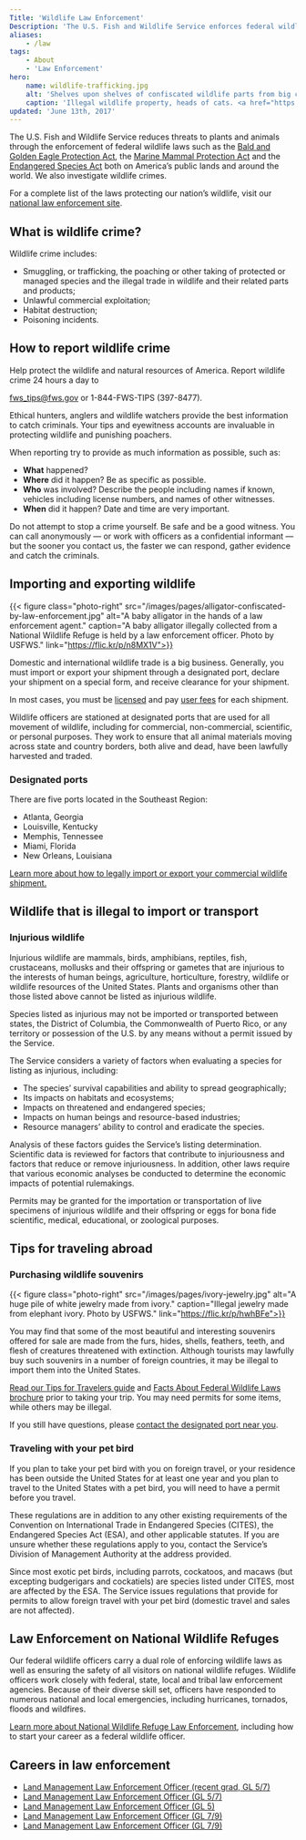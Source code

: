 ```yaml
---
Title: 'Wildlife Law Enforcement'
Description: 'The U.S. Fish and Wildlife Service enforces federal wildlife laws that protect imperiled plants and animals around the world. We investigate wildlife crime, including wildlife smuggling, and ensure that visitors to our National Wildlife Refuges have a safe experience.'
aliases:
    - /law
tags:
    - About
    - 'Law Enforcement'
hero:
    name: wildlife-trafficking.jpg
    alt: 'Shelves upon shelves of confiscated wildlife parts from big cats including tigers and leopards.'
    caption: 'Illegal wildlife property, heads of cats. <a href="https://flic.kr/p/qFSVJ4">Photo</a> by Ryan Moehring, USFWS.'
updated: 'June 13th, 2017'
---
```


The U.S. Fish and Wildlife Service reduces threats to plants and animals through the enforcement of federal wildlife laws such as the [Bald and Golden Eagle Protection Act](http://www.fws.gov/midwest/MidwestBird/EaglePermits/bagepa.html), the [Marine Mammal Protection Act](http://www.fws.gov/international/laws-treaties-agreements/us-conservation-laws/marine-mammal-protection-act.html) and the [Endangered Species Act](/endangered-species-act/) both on America’s public lands and around the world. We also investigate wildlife crimes.

For a complete list of the laws protecting our nation’s wildlife, visit our [national law enforcement site](http://www.fws.gov/le/laws-regulations.html).

## What is wildlife crime?

Wildlife crime includes:

- Smuggling, or trafficking, the poaching or other taking of protected or managed species and the illegal trade in wildlife and their related parts and products;
- Unlawful commercial exploitation;
- Habitat destruction;
- Poisoning incidents.

## How to report wildlife crime

Help protect the wildlife and natural resources of America. Report wildlife crime 24 hours a day to

<div class="content-centered">
  <p><a href="mailto:fws_tips@fws.gov">fws_tips@fws.gov</a> or 1-844-FWS-TIPS (397-8477).</p>
</div>

Ethical hunters, anglers and wildlife watchers provide the best information to catch criminals. Your tips and eyewitness accounts are invaluable in protecting wildlife and punishing poachers.

When reporting try to provide as much information as possible, such as:

- **What** happened?
- **Where** did it happen? Be as specific as possible.
- **Who** was involved? Describe the people including names if known, vehicles including license numbers, and names of other witnesses.
- **When** did it happen? Date and time are very important.

Do not attempt to stop a crime yourself. Be safe and be a good witness. You can call anonymously — or work with officers as a confidential informant — but the sooner you contact us, the faster we can respond, gather evidence and catch the criminals.

## Importing and exporting wildlife

{{< figure class="photo-right" src="/images/pages/alligator-confiscated-by-law-enforcement.jpg" alt="A baby alligator in the hands of a law enforcement agent." caption="A baby alligator illegally collected from a National Wildlife Refuge is held by a law enforcement officer. Photo by USFWS." link="https://flic.kr/p/n8MX1V">}}

Domestic and international wildlife trade is a big business. Generally, you must import or export your shipment through a designated port, declare your shipment on a special form, and receive clearance for your shipment.

In most cases, you must be [licensed](https://www.fws.gov/le/le-permits.html) and pay [user fees](http://ecfr.gpoaccess.gov/cgi/t/text/text-idx?c=ecfr&sid=95faeb6681fe7bee9d855248beec53aa&rgn=div8&view=text&node=50:1.0.1.2.8.9.7.4&idno=50&linkname=User%20Fees) for each shipment.

Wildlife officers are stationed at designated ports that are used for all movement of wildlife, including for commercial, non-commercial, scientific, or personal purposes. They work to ensure that all animal materials moving across state and country borders, both alive and dead, have been lawfully harvested and traded.

### Designated ports

There are five ports located in the Southeast Region:

- Atlanta, Georgia
- Louisville, Kentucky
- Memphis, Tennessee
- Miami, Florida
- New Orleans, Louisiana

[Learn more about how to legally import or export your commercial wildlife shipment.](https://www.fws.gov/le/commercial-wildlife-shipment.html)

## Wildlife that is illegal to import or transport

### Injurious wildlife

Injurious wildlife are mammals, birds, amphibians, reptiles, fish, crustaceans, mollusks and their offspring or gametes that are injurious to the interests of human beings, agriculture, horticulture, forestry, wildlife or wildlife resources of the United States. Plants and organisms other than those listed above cannot be listed as injurious wildlife.

Species listed as injurious may not be imported or transported between states, the District of Columbia, the Commonwealth of Puerto Rico, or any territory or possession of the U.S. by any means without a permit issued by the Service.

The Service considers a variety of factors when evaluating a species for listing as injurious, including:

- The species’ survival capabilities and ability to spread geographically;
- Its impacts on habitats and ecosystems;
- Impacts on threatened and endangered species;
- Impacts on human beings and resource-based industries;
- Resource managers’ ability to control and eradicate the species.

Analysis of these factors guides the Service’s listing determination. Scientific data is reviewed for factors that contribute to injuriousness and factors that reduce or remove injuriousness. In addition, other laws require that various economic analyses be conducted to determine the economic impacts of potential rulemakings.

Permits may be granted for the importation or transportation of live specimens of injurious wildlife and their offspring or eggs for bona fide scientific, medical, educational, or zoological purposes.

## Tips for traveling abroad

### Purchasing wildlife souvenirs

{{< figure class="photo-right" src="/images/pages/ivory-jewelry.jpg" alt="A huge pile of white jewelry made from ivory." caption="Illegal jewelry made from elephant ivory. Photo by USFWS." link="https://flic.kr/p/hwhBFe">}}

You may find that some of the most beautiful and interesting souvenirs offered for sale are made from the furs, hides, shells, feathers, teeth, and flesh of creatures threatened with extinction. Although tourists may lawfully buy such souvenirs in a number of foreign countries, it may be illegal to import them into the United States.

[Read our Tips for Travelers guide](http://www.fws.gov/le/tips-for-travelers.html) and [Facts About Federal Wildlife Laws brochure](http://www.fws.gov/le/pdf/FactsWildlifeLaws.pdf) prior to taking your trip. You may need permits for some items, while others may be illegal.

If you still have questions, please [contact the designated port near you](http://www.fws.gov/le/designated-ports.html).

### Traveling with your pet bird

If you plan to take your pet bird with you on foreign travel, or your residence has been outside the United States for at least one year and you plan to travel to the United States with a pet bird, you will need to have a permit before you travel.

These regulations are in addition to any other existing requirements of the Convention on International Trade in Endangered Species (CITES), the Endangered Species Act (ESA), and other applicable statutes. If you are unsure whether these regulations apply to you, contact the Service’s Division of Management Authority at the address provided.

Since most exotic pet birds, including parrots, cockatoos, and macaws (but excepting budgerigars and cockatiels) are species listed under CITES, most are affected by the ESA. The Service issues regulations that provide for permits to allow foreign travel with your pet bird (domestic travel and sales are not affected).

## Law Enforcement on National Wildlife Refuges

Our federal wildlife officers carry a dual role of enforcing wildlife laws as well as ensuring the safety of all visitors on national wildlife refuges. Wildlife officers work closely with federal, state, local and tribal law enforcement agencies. Because of their diverse skill set, officers have responded to numerous national and local emergencies, including hurricanes, tornados, floods and wildfires.

[Learn more about National Wildlife Refuge Law Enforcement](http://www.fws.gov/refuges/lawEnforcement/), including how to start your career as a federal wildlife officer.

## Careers in law enforcement

- [Land Management Law Enforcement Officer (recent grad, GL 5/7)](https://www.usajobs.gov/GetJob/ViewDetails/486181800)
- [Land Management Law Enforcement Officer (GL 5/7)](https://www.usajobs.gov/GetJob/ViewDetails/486183200)
- [Land Management Law Enforcement Officer (GL 5)](https://www.usajobs.gov/GetJob/ViewDetails/486183700)
- [Land Management Law Enforcement Officer (GL 7/9)](https://www.usajobs.gov/GetJob/ViewDetails/486183800)
- [Land Management Law Enforcement Officer (GL 7/9)](https://www.usajobs.gov/GetJob/ViewDetails/486184500)
